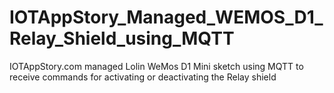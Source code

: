 # IOTAppStory_Managed_WEMOS_D1_Relay_Shield_using_MQTT
 IOTAppStory.com managed Lolin WeMos D1 Mini sketch using MQTT to receive commands for activating or deactivating the Relay shield
